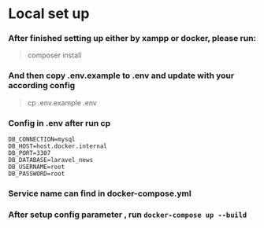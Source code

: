 # Local set up

### After finished setting up either by xampp or docker, please run:
> composer install

### And then copy .env.example to .env and update with your according config
> cp .env.example .env

### Config in .env after run cp
```
DB_CONNECTION=mysql
DB_HOST=host.docker.internal
DB_PORT=3307
DB_DATABASE=laravel_news
DB_USERNAME=root
DB_PASSWORD=root
```

### Service name can find in docker-compose.yml

### After setup config parameter , run ```docker-compose up --build```
